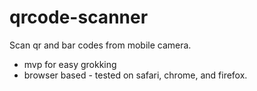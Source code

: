# qrcode-scanner
Scan qr and bar codes from mobile camera. 

- mvp for easy grokking
- browser based - tested on safari, chrome, and firefox.

